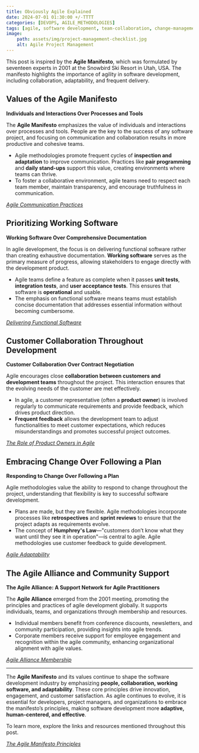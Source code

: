 ```yaml
---
title: Obviously Agile Explained 
date: 2024-07-01 01:30:00 +/-TTTT
categories: [DEVOPS, AGILE_METHODOLOGIES]
tags: [agile, software development, team-collaboration, change-management, customer-involvement, devops]
image:
    path: assets/img/project-management-checklist.jpg
    alt: Agile Project Management
---
```


This post is inspired by the **Agile Manifesto**, which was formulated by seventeen experts in 2001 at the Snowbird Ski Resort in Utah, USA. The manifesto highlights the importance of agility in software development, including collaboration, adaptability, and frequent delivery.

## Values of the Agile Manifesto

**Individuals and Interactions Over Processes and Tools**

The **Agile Manifesto** emphasizes the value of individuals and interactions over processes and tools. People are the key to the success of any software project, and focusing on communication and collaboration results in more productive and cohesive teams.

- Agile methodologies promote frequent cycles of **inspection and adaptation** to improve communication. Practices like **pair programming** and **daily stand-ups** support this value, creating environments where teams can thrive.
- To foster a collaborative environment, agile teams need to respect each team member, maintain transparency, and encourage truthfulness in communication.

*[Agile Communication Practices](https://defradigital.blog.gov.uk/a-guide-to-agile-communication/)*

## Prioritizing Working Software

**Working Software Over Comprehensive Documentation**

In agile development, the focus is on delivering functional software rather than creating exhaustive documentation. **Working software** serves as the primary measure of progress, allowing stakeholders to engage directly with the development product.

- Agile teams define a feature as complete when it passes **unit tests**, **integration tests**, and **user acceptance tests**. This ensures that software is **operational** and usable.
- The emphasis on functional software means teams must establish concise documentation that addresses essential information without becoming cumbersome.

*[Delivering Functional Software](https://www.linkedin.com/pulse/functional-side-business-software-delivery-neil-magnuson-pmp-csm)*

## Customer Collaboration Throughout Development

**Customer Collaboration Over Contract Negotiation**

Agile encourages close **collaboration between customers and development teams** throughout the project. This interaction ensures that the evolving needs of the customer are met effectively.

- In agile, a customer representative (often a **product owner**) is involved regularly to communicate requirements and provide feedback, which drives product direction.
- **Frequent feedback** allows the development team to adjust functionalities to meet customer expectations, which reduces misunderstandings and promotes successful project outcomes.

*[The Role of Product Owners in Agile](https://scaledagileframework.com/product-owner/#:~:text=The%20Product%20Owner%20(PO)%20is,with%20customer%20and%20stakeholder%20needs.)*

## Embracing Change Over Following a Plan

**Responding to Change Over Following a Plan**

Agile methodologies value the ability to respond to change throughout the project, understanding that flexibility is key to successful software development.

- Plans are made, but they are flexible. Agile methodologies incorporate processes like **retrospectives** and **sprint reviews** to ensure that the project adapts as requirements evolve.
- The concept of **Humphrey's Law**—"customers don’t know what they want until they see it in operation"—is central to agile. Agile methodologies use customer feedback to guide development.

*[Agile Adaptability](https://medium.com/@prestinisebastian/agile-flexibility-and-adaptability-67f87f20a498)*

## The Agile Alliance and Community Support

**The Agile Alliance: A Support Network for Agile Practitioners**

The **Agile Alliance** emerged from the 2001 meeting, promoting the principles and practices of agile development globally. It supports individuals, teams, and organizations through membership and resources.

- Individual members benefit from conference discounts, newsletters, and community participation, providing insights into agile trends.
- Corporate members receive support for employee engagement and recognition within the agile community, enhancing organizational alignment with agile values.

*[Agile Alliance Membership](https://www.agilealliance.org/membership)*

---
The **Agile Manifesto** and its values continue to shape the software development industry by emphasizing **people, collaboration, working software, and adaptability**. These core principles drive innovation, engagement, and customer satisfaction. As agile continues to evolve, it is essential for developers, project managers, and organizations to embrace the manifesto’s principles, making software development more **adaptive, human-centered, and effective**.

To learn more, explore the links and resources mentioned throughout this post.

*[The Agile Manifesto Principles](https://agilemanifesto.org/principles.html)*

